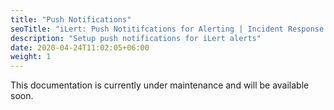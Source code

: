 ```yaml
---
title: "Push Notifications"
seoTitle: "iLert: Push Notitifcations for Alerting | Incident Response | Uptime"
description: "Setup push notifications for iLert alerts"
date: 2020-04-24T11:02:05+06:00
weight: 1
---
```


This documentation is currently under maintenance and will be available soon.
